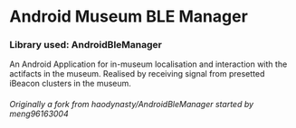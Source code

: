 
# Android Museum BLE Manager
### Library used: AndroidBleManager

An Android Application for in-museum localisation and interaction with the actifacts in the museum. Realised by receiving signal from presetted iBeacon clusters in the museum. 

###### Originally a fork from haodynasty/AndroidBleManager started by meng96163004
